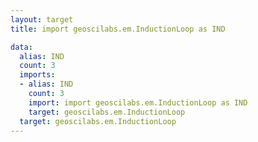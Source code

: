 ```yaml
---
layout: target
title: import geoscilabs.em.InductionLoop as IND

data:
  alias: IND
  count: 3
  imports:
  - alias: IND
    count: 3
    import: import geoscilabs.em.InductionLoop as IND
    target: geoscilabs.em.InductionLoop
  target: geoscilabs.em.InductionLoop
---
```

